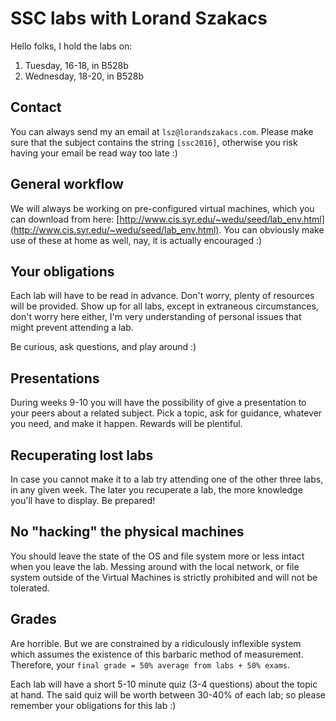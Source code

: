 # SSC labs with Lorand Szakacs

Hello folks, I hold the labs on:
1. Tuesday, 16-18, in B528b
2. Wednesday, 18-20, in B528b

## Contact
You can always send my an email at `lsz@lorandszakacs.com`. Please make sure that the subject contains the string `[ssc2016]`, otherwise you risk having your email be read way too late :)

## General workflow

We will always be working on pre-configured virtual machines, which you can download from here: [http://www.cis.syr.edu/~wedu/seed/lab_env.html](http://www.cis.syr.edu/~wedu/seed/lab_env.html). You can obviously make use of these at home as well, nay, it is actually encouraged :)

## Your obligations

Each lab will have to be read in advance. Don't worry, plenty of resources will be provided. Show up for all labs, except in extraneous circumstances, don't worry here either, I'm very understanding of personal issues that might prevent attending a lab.  

Be curious, ask questions, and play around :)

## Presentations

During weeks 9-10 you will have the possibility of give a presentation to your peers about a related subject. Pick a topic, ask for guidance, whatever you need, and make it happen. Rewards will be plentiful.

## Recuperating lost labs

In case you cannot make it to a lab try attending one of the other three labs, in any given week. The later you recuperate a lab, the more knowledge you'll have to display. Be prepared!

## No "hacking" the physical machines

You should leave the state of the OS and file system more or less intact when you leave the lab. Messing around with the local network, or file system outside of the Virtual Machines is strictly prohibited and will not be tolerated.

## Grades

Are horrible. But we are constrained by a ridiculously inflexible system which assumes the existence of this barbaric method of measurement. Therefore, your `final grade = 50% average from labs + 50% exams`.   

Each lab will have a short 5-10 minute quiz (3-4 questions) about the topic at hand. The said quiz will be worth between 30-40% of each lab; so please remember your obligations for this lab :)
